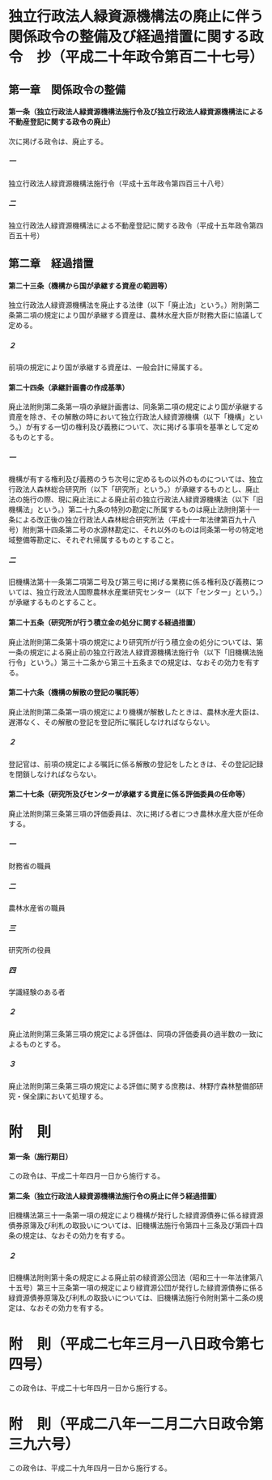 # 独立行政法人緑資源機構法の廃止に伴う関係政令の整備及び経過措置に関する政令　抄（平成二十年政令第百二十七号）
## 第一章　関係政令の整備
#### 第一条（独立行政法人緑資源機構法施行令及び独立行政法人緑資源機構法による不動産登記に関する政令の廃止）
次に掲げる政令は、廃止する。
##### 一
独立行政法人緑資源機構法施行令（平成十五年政令第四百三十八号）
##### 二
独立行政法人緑資源機構法による不動産登記に関する政令（平成十五年政令第四百五十号）
## 第二章　経過措置
#### 第二十三条（機構から国が承継する資産の範囲等）
独立行政法人緑資源機構法を廃止する法律（以下「廃止法」という。）附則第二条第二項の規定により国が承継する資産は、農林水産大臣が財務大臣に協議して定める。
##### ２
前項の規定により国が承継する資産は、一般会計に帰属する。
#### 第二十四条（承継計画書の作成基準）
廃止法附則第二条第一項の承継計画書は、同条第二項の規定により国が承継する資産を除き、その解散の時において独立行政法人緑資源機構（以下「機構」という。）が有する一切の権利及び義務について、次に掲げる事項を基準として定めるものとする。
##### 一
機構が有する権利及び義務のうち次号に定めるもの以外のものについては、独立行政法人森林総合研究所（以下「研究所」という。）が承継するものとし、廃止法の施行の際、現に廃止法による廃止前の独立行政法人緑資源機構法（以下「旧機構法」という。）第二十九条の特別の勘定に所属するものは廃止法附則第十一条による改正後の独立行政法人森林総合研究所法（平成十一年法律第百九十八号）附則第十四条第二号の水源林勘定に、それ以外のものは同条第一号の特定地域整備等勘定に、それぞれ帰属するものとすること。
##### 二
旧機構法第十一条第二項第二号及び第三号に掲げる業務に係る権利及び義務については、独立行政法人国際農林水産業研究センター（以下「センター」という。）が承継するものとすること。
#### 第二十五条（研究所が行う積立金の処分に関する経過措置）
廃止法附則第二条第十項の規定により研究所が行う積立金の処分については、第一条の規定による廃止前の独立行政法人緑資源機構法施行令（以下「旧機構法施行令」という。）第三十二条から第三十五条までの規定は、なおその効力を有する。
#### 第二十六条（機構の解散の登記の嘱託等）
廃止法附則第二条第一項の規定により機構が解散したときは、農林水産大臣は、遅滞なく、その解散の登記を登記所に嘱託しなければならない。
##### ２
登記官は、前項の規定による嘱託に係る解散の登記をしたときは、その登記記録を閉鎖しなければならない。
#### 第二十七条（研究所及びセンターが承継する資産に係る評価委員の任命等）
廃止法附則第三条第三項の評価委員は、次に掲げる者につき農林水産大臣が任命する。
##### 一
財務省の職員
##### 二
農林水産省の職員
##### 三
研究所の役員
##### 四
学識経験のある者
##### ２
廃止法附則第三条第三項の規定による評価は、同項の評価委員の過半数の一致によるものとする。
##### ３
廃止法附則第三条第三項の規定による評価に関する庶務は、林野庁森林整備部研究・保全課において処理する。
# 附　則
#### 第一条（施行期日）
この政令は、平成二十年四月一日から施行する。
#### 第二条（独立行政法人緑資源機構法施行令の廃止に伴う経過措置）
旧機構法第三十一条第一項の規定により機構が発行した緑資源債券に係る緑資源債券原簿及び利札の取扱いについては、旧機構法施行令第四十三条及び第四十四条の規定は、なおその効力を有する。
##### ２
旧機構法附則第十条の規定による廃止前の緑資源公団法（昭和三十一年法律第八十五号）第三十三条第一項の規定により緑資源公団が発行した緑資源債券に係る緑資源債券原簿及び利札の取扱いについては、旧機構法施行令附則第十二条の規定は、なおその効力を有する。
# 附　則（平成二七年三月一八日政令第七四号）
この政令は、平成二十七年四月一日から施行する。
# 附　則（平成二八年一二月二六日政令第三九六号）
この政令は、平成二十九年四月一日から施行する。
